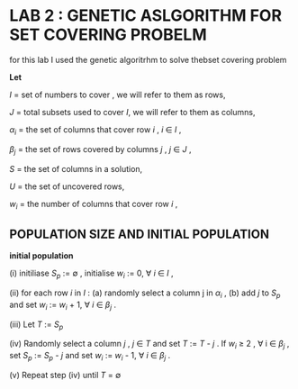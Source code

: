 #  LAB 2 : GENETIC ASLGORITHM FOR SET COVERING PROBELM 

for this lab I used the genetic algoritrhm to solve thebset covering problem 

**Let**


$I$ =  set of numbers to cover , we will refer to them as rows, 

$J$ =  total subsets used to cover $I$, we will refer to them as columns, 

$\alpha_i$ = the set of  columns that cover row $i$ , $i$  $\in$  $I$ , 

$\beta_j$ = the set of rows covered by columns $j$ , $j$ $\in$ $J$ ,  

$S$ = the set of columns in a solution, 

$U$ = the set of uncovered rows, 

$w_i$ = the number of columns that cover row $i$ ,

## POPULATION SIZE AND  INITIAL POPULATION 

**initial population**

(i) initiliase $S_p$ := $\emptyset$ , initialise $w_i$ := 0, $\forall$ $i$ $\in$ $I$ ,

(ii) for each row $i$ in $I$ : 
        (a) randomly select a column j in $\alpha_i$ , 
        (b) add $j$ to $S_p$ and set $w_i$ := $w_i$ + 1, $\forall$ $i$ $\in$ $\beta_j$ . 

(iii) Let $T$ := $S_p$ 

(iv) Randomly select a column $j$ , $j$  $\in$ $T$ and set $T$ := $T$ - $j$ . If $w_i$ $\geq$ 2 , $\forall$ i $\in$ $\beta_j$ ,
set $S_p$ := $S_p$ - $j$ and set $w_i$ := $w_i$ - 1, $\forall$ $i$ $\in$ $\beta_j$ .

(v) Repeat step (iv) until $T$ = $\emptyset$





